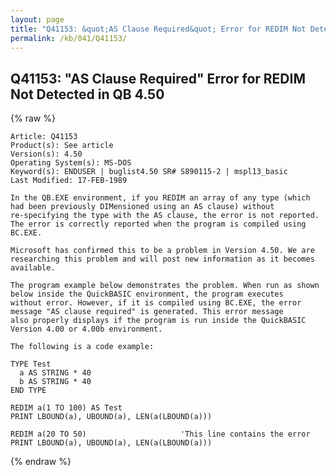 ```yaml
---
layout: page
title: "Q41153: &quot;AS Clause Required&quot; Error for REDIM Not Detected in QB 4.50"
permalink: /kb/041/Q41153/
---
```


## Q41153: &quot;AS Clause Required&quot; Error for REDIM Not Detected in QB 4.50

{% raw %}

	Article: Q41153
	Product(s): See article
	Version(s): 4.50
	Operating System(s): MS-DOS
	Keyword(s): ENDUSER | buglist4.50 SR# S890115-2 | mspl13_basic
	Last Modified: 17-FEB-1989
	
	In the QB.EXE environment, if you REDIM an array of any type (which
	had been previously DIMensioned using an AS clause) without
	re-specifying the type with the AS clause, the error is not reported.
	The error is correctly reported when the program is compiled using
	BC.EXE.
	
	Microsoft has confirmed this to be a problem in Version 4.50. We are
	researching this problem and will post new information as it becomes
	available.
	
	The program example below demonstrates the problem. When run as shown
	below inside the QuickBASIC environment, the program executes
	without error. However, if it is compiled using BC.EXE, the error
	message "AS clause required" is generated. This error message
	also properly displays if the program is run inside the QuickBASIC
	Version 4.00 or 4.00b environment.
	
	The following is a code example:
	
	TYPE Test
	  a AS STRING * 40
	  b AS STRING * 40
	END TYPE
	
	REDIM a(1 TO 100) AS Test
	PRINT LBOUND(a), UBOUND(a), LEN(a(LBOUND(a)))
	
	REDIM a(20 TO 50)                     'This line contains the error
	PRINT LBOUND(a), UBOUND(a), LEN(a(LBOUND(a)))

{% endraw %}
